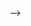 <!-- # Just notes for me

---

## Training

I want to use this way of training a model.

```c++
auto optimizer = SGD(/*lr=*/0.001, model->parameters())
// ...
auto loss = MSE(); // Derived class of LossFunction
lossFn += lossFn(target, model->forward());
// ... 
optimizer.zero_grad();

optimizer.backward(lossFn);

optimizer.step(lossFn);
```

### Optimizer and LossFunction connection
- optimizer.zero_grad() -> make all grads of Layer' stored in LayerGrad equal to zero
- optimizer.backward() -> calculates grads firstly for a loss function and then for layers
- optimizer.step() -> update weights using calculated gradients


<!-- ## Where to store weights?
There are two ways I see:
1) Inside of the layer. Layer has backward public method where it calculates it's grads and gives them "back".
2) Inside of the Layer Node 
As far as I can see the right answer is in the Layer, it will be more logical.
--> -->